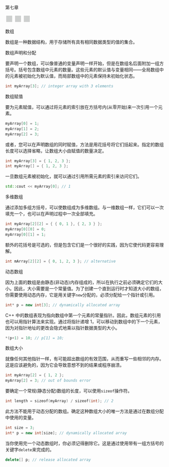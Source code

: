 第七章

![image](img/frontdot.jpg)

数组

数组是一种数据结构，用于存储所有具有相同数据类型的值的集合。

数组声明和分配

要声明一个数组，可以像普通的变量声明一样开始，但是在数组名后面附加一组方括号。括号包含数组中元素的数量。这些元素的默认值与变量相同——全局数组中的元素被初始化为默认值，而局部数组中的元素保持未初始化状态。

```cpp
int myArray[3]; // integer array with 3 elements
```

数组赋值

要为元素赋值，可以通过将元素的索引放在方括号内(从零开始)来一次引用一个元素。

```cpp
myArray[0] = 1;
myArray[1] = 2;
myArray[2] = 3;
```

或者，您可以在声明数组的同时赋值，方法是用花括号将它们括起来。指定的数组长度可以选择省略，让数组大小由赋值的数量决定。

```cpp
int myArray[3] = { 1, 2, 3 };
int myArray[] = { 1, 2, 3 };
```

一旦数组元素被初始化，就可以通过引用所需元素的索引来访问它们。

```cpp
std::cout << myArray[0]; // 1
```

多维数组

通过添加多组方括号，可以使数组成为多维数组。与一维数组一样，它们可以一次填充一个，也可以在声明过程中一次全部填充。

```cpp
int myArray[2][2] = { { 0, 1 }, { 2, 3 } };
myArray[0][0] = 0;
myArray[0][1] = 1;
```

额外的花括号是可选的，但是包含它们是一个很好的实践，因为它使代码更容易理解。

```cpp
int mArray[2][2] = { 0, 1, 2, 3 }; // alternative
```

动态数组

因为上面的数组是由静态(非动态)内存组成的，所以在执行之前必须确定它们的大小。因此，大小需要是一个常量值。为了创建一个直到运行时才知道大小的数组，你需要使用动态内存，它是用关键字`new`分配的，必须分配给一个指针或引用。

```cpp
int* p = new int[3]; // dynamically allocated array
```

C++ 中的数组表现为指向数组中第一个元素的常量指针。因此，数组元素的引用也可以用指针算法来实现。通过将指针递增 1，可以移动到数组中的下一个元素，因为对指针地址的更改会隐式地乘以指针数据类型的大小。

```cpp
*(p+1) = 10; // p[1] = 10;
```

数组大小

就像任何其他指针一样，有可能超出数组的有效范围，从而重写一些相邻的内存。这是应该避免的，因为它会导致意想不到的结果或程序崩溃。

```cpp
int myArray[2] = { 1, 2 };
myArray[2] = 3; // out of bounds error
```

要确定一个常规(静态分配)数组的长度，可以使用`sizeof`操作符。

```cpp
int length = sizeof(myArray) / sizeof(int); // 2
```

此方法不能用于动态分配的数组。确定这种数组大小的唯一方法是通过在数组分配中使用的变量。

```cpp
int size = 3;
int* p = new int[size]; // dynamically allocated array
```

当你使用完一个动态数组时，你必须记得删除它。这是通过使用带有一组方括号的关键字`delete`来完成的。

```cpp
delete[] p; // release allocated array
```